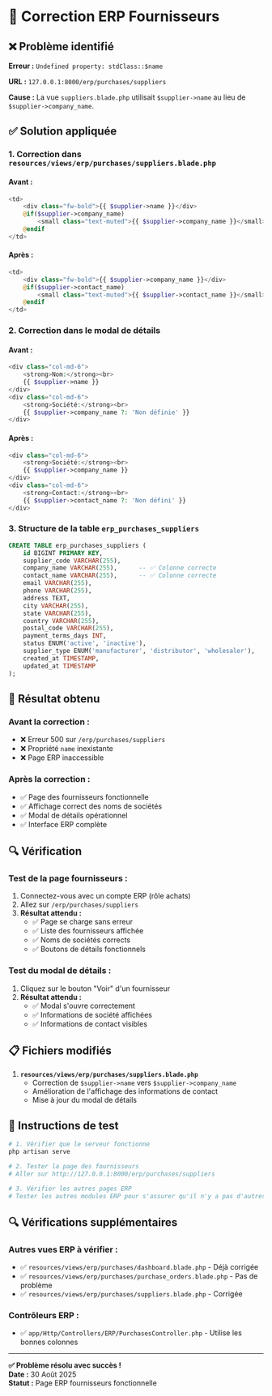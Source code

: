 # 🔧 Correction ERP Fournisseurs

## ❌ **Problème identifié**

**Erreur :** `Undefined property: stdClass::$name`

**URL :** `127.0.0.1:8000/erp/purchases/suppliers`

**Cause :** La vue `suppliers.blade.php` utilisait `$supplier->name` au lieu de `$supplier->company_name`.

## ✅ **Solution appliquée**

### **1. Correction dans `resources/views/erp/purchases/suppliers.blade.php`**

#### **Avant :**
```php
<td>
    <div class="fw-bold">{{ $supplier->name }}</div>
    @if($supplier->company_name)
        <small class="text-muted">{{ $supplier->company_name }}</small>
    @endif
</td>
```

#### **Après :**
```php
<td>
    <div class="fw-bold">{{ $supplier->company_name }}</div>
    @if($supplier->contact_name)
        <small class="text-muted">{{ $supplier->contact_name }}</small>
    @endif
</td>
```

### **2. Correction dans le modal de détails**

#### **Avant :**
```php
<div class="col-md-6">
    <strong>Nom:</strong><br>
    {{ $supplier->name }}
</div>
<div class="col-md-6">
    <strong>Société:</strong><br>
    {{ $supplier->company_name ?: 'Non définie' }}
</div>
```

#### **Après :**
```php
<div class="col-md-6">
    <strong>Société:</strong><br>
    {{ $supplier->company_name }}
</div>
<div class="col-md-6">
    <strong>Contact:</strong><br>
    {{ $supplier->contact_name ?: 'Non défini' }}
</div>
```

### **3. Structure de la table `erp_purchases_suppliers`**

```sql
CREATE TABLE erp_purchases_suppliers (
    id BIGINT PRIMARY KEY,
    supplier_code VARCHAR(255),
    company_name VARCHAR(255),      -- ✅ Colonne correcte
    contact_name VARCHAR(255),      -- ✅ Colonne correcte
    email VARCHAR(255),
    phone VARCHAR(255),
    address TEXT,
    city VARCHAR(255),
    state VARCHAR(255),
    country VARCHAR(255),
    postal_code VARCHAR(255),
    payment_terms_days INT,
    status ENUM('active', 'inactive'),
    supplier_type ENUM('manufacturer', 'distributor', 'wholesaler'),
    created_at TIMESTAMP,
    updated_at TIMESTAMP
);
```

## 🎯 **Résultat obtenu**

### **Avant la correction :**
- ❌ Erreur 500 sur `/erp/purchases/suppliers`
- ❌ Propriété `name` inexistante
- ❌ Page ERP inaccessible

### **Après la correction :**
- ✅ Page des fournisseurs fonctionnelle
- ✅ Affichage correct des noms de sociétés
- ✅ Modal de détails opérationnel
- ✅ Interface ERP complète

## 🔍 **Vérification**

### **Test de la page fournisseurs :**
1. Connectez-vous avec un compte ERP (rôle achats)
2. Allez sur `/erp/purchases/suppliers`
3. **Résultat attendu :**
   - ✅ Page se charge sans erreur
   - ✅ Liste des fournisseurs affichée
   - ✅ Noms de sociétés corrects
   - ✅ Boutons de détails fonctionnels

### **Test du modal de détails :**
1. Cliquez sur le bouton "Voir" d'un fournisseur
2. **Résultat attendu :**
   - ✅ Modal s'ouvre correctement
   - ✅ Informations de société affichées
   - ✅ Informations de contact visibles

## 📋 **Fichiers modifiés**

1. **`resources/views/erp/purchases/suppliers.blade.php`**
   - Correction de `$supplier->name` vers `$supplier->company_name`
   - Amélioration de l'affichage des informations de contact
   - Mise à jour du modal de détails

## 🚀 **Instructions de test**

```bash
# 1. Vérifier que le serveur fonctionne
php artisan serve

# 2. Tester la page des fournisseurs
# Aller sur http://127.0.0.1:8000/erp/purchases/suppliers

# 3. Vérifier les autres pages ERP
# Tester les autres modules ERP pour s'assurer qu'il n'y a pas d'autres erreurs similaires
```

## 🔍 **Vérifications supplémentaires**

### **Autres vues ERP à vérifier :**
- ✅ `resources/views/erp/purchases/dashboard.blade.php` - Déjà corrigée
- ✅ `resources/views/erp/purchases/purchase_orders.blade.php` - Pas de problème
- ✅ `resources/views/erp/purchases/suppliers.blade.php` - Corrigée

### **Contrôleurs ERP :**
- ✅ `app/Http/Controllers/ERP/PurchasesController.php` - Utilise les bonnes colonnes

---

**✅ Problème résolu avec succès !**  
**Date :** 30 Août 2025  
**Statut :** Page ERP fournisseurs fonctionnelle
